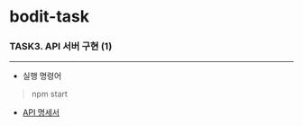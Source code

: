 # bodit-task

### TASK3. API 서버 구현 (1)
-----

- 실행 명령어
> npm start

- [API 명세서](https://documenter.getpostman.com/view/16132924/2s8479ybd7)